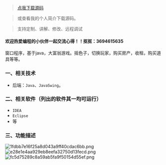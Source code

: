 > [点我下载源码](https://www.notmaker.com/detail/2da3a0d4159140afa3d4b005de4473c0/ghp) 


> 或查看我的个人简介下载源码。

> 支持定制、讲解、修改、远程调试


#### 欢迎热爱编程的小伙伴一起交流心得！！抠抠：3694615635 



窗口程序，基于java，大富翁游戏。摇色子，切换玩家，购买房产，收租，购买道具等等。
### 一、相关技术
- 后端：`Java`、`JavaSwing`。

### 二、相关软件（列出的软件其一均可运行）
- `IDEA`
- `Eclipse`
- 等

### 三、功能描述
![1fdbb7e16f25a8d043a9ff40cdac6bb.png](https://store.ptcc9.top/notmaker/user_upload/ba15bc64d0b24c178659372c9c4386bd/2024-03-02%2001:08:57_1fdbb7e16f25a8d043a9ff40cdac6bb.png)
![e28e1e4aa929eb8eefa32750d13fecd.png](https://store.ptcc9.top/notmaker/user_upload/ba15bc64d0b24c178659372c9c4386bd/2024-03-02%2001:09:00_e28e1e4aa929eb8eefa32750d13fecd.png)
![fc5d75289c8a59ab5fa9f50154d55ef.png](https://store.ptcc9.top/notmaker/user_upload/ba15bc64d0b24c178659372c9c4386bd/2024-03-02%2001:09:03_fc5d75289c8a59ab5fa9f50154d55ef.png)
